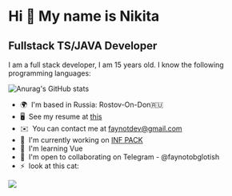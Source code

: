 # Hi 👋 My name is Nikita
## Fullstack TS/JAVA Developer

I am a full stack developer, I am 15 years old. I know the following programming languages:



![Anurag's GitHub stats](https://github-readme-stats.vercel.app/api?username=Faynot&show_icons=true&theme=radical)

* 🌍  I'm based in Russia: Rostov-On-Don🇷🇺
* 🖥️  See my resume at [this](https://docs.google.com/document/d/1JnORS8XYzT0MkLiTvhZ4Kca-Z9RQNXioO3SnqmPphz4/edit?usp=sharing)
* ✉️  You can contact me at [faynotdev@gmail.com](mailto:faynotdev@gmail.com)
* 🚀  I'm currently working on [INF PACK](https://infpack.lol/)
* 🧠  I'm learning Vue
* 🤝  I'm open to collaborating on Telegram - @faynotobglotish
* ⚡  look at this cat:

![](https://media.discordapp.net/attachments/1261280181977616458/1261283848851951697/image.png?ex=6692659f&is=6691141f&hm=99c0ccdba6d3d2fd1c1fae5c538e708e2117adfaeef0ff336e047961742e90f8&=&format=webp&quality=lossless)
